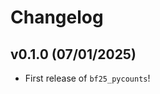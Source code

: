# Changelog

<!--next-version-placeholder-->

## v0.1.0 (07/01/2025)

- First release of `bf25_pycounts`!